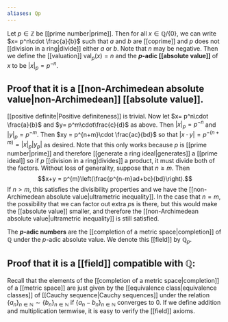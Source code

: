 ```yaml
---
aliases: Qp
---
```

Let $p\in \mathbb Z$ be [[prime number|prime]]. Then for all $x\in \mathbb Q/\{0\}$, we can write $x= p^n\cdot \frac{a}{b}$ such that $a$ and $b$ are [[coprime]] and $p$ does not [[division in a ring|divide]] either $a$ or $b$. Note that $n$ may be negative. Then we define the [[valuation]] $\text{val}_p(x) =n$ and the **$p$-adic [[absolute value]]** of $x$ to be $|x|_p = p^{-n}$. 
## Proof that it is a [[non-Archimedean absolute value|non-Archimedean]] [[absolute value]].
[[positive definite|Positive definiteness]] is trivial. Now let $x= p^n\cdot \frac{a}{b}$ and $y= p^m\cdot\frac{c}{d}$ as above. Then $|x|_p = p^{-n}$ and $|y|_p = p^{-m}$. Then $xy = p^{n+m}\cdot \frac{ac}{bd}$ so that $|x\cdot y| = p^{-(n+m)}= |x|_p|y_p|$ as desired. Note that this only works because $p$ is [[prime number|prime]] and therefore [[generate a ring ideal|generates]] a [[prime ideal]] so if $p$ [[division in a ring|divides]] a product, it must divide both of the factors. Without loss of generality, suppose that $n\geq m$. Then $$x+y = p^{m}\left(\frac{p^{n-m}ad+bc}{bd}\right).$$ If $n>m$, this satisfies the divisibility properties and we have the [[non-Archimedean absolute value|ultrametric inequality]]. In the case that $n=m$, the possibility that we can factor out extra $p$s is there, but this would make the [[absolute value]] smaller, and therefore the [[non-Archimedean absolute value|ultrametric inequality]] is still satisfied. 

The **$p$-adic numbers** are the [[completion of a metric space|completion]] of $\mathbb Q$ under the $p$-adic absolute value. We denote this [[field]] by $\mathbb Q_p$.

## Proof that it is a [[field]] compatible with $\mathbb Q$:
Recall that the elements of the [[completion of a metric space|completion]] of a [[metric space]] are just given by the [[equivalence class|equivalence classes]] of [[Cauchy sequence|Cauchy sequences]] under the relation $\{a_n\}_{n\in\mathbb N}\sim\{b_n\}_{n\in\mathbb N}$ if $\{a_n-b_n\}_{n\in\mathbb N}$ converges to $0$. If we define addition and multiplication termwise, it is easy to verify the [[field]] axioms. 